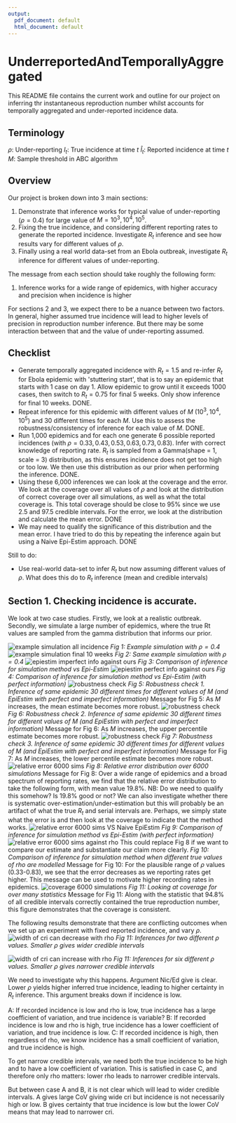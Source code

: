 ```yaml
---
output:
  pdf_document: default
  html_document: default
---
```

# UnderreportedAndTemporallyAggregated

This README file contains the current work and outline for our project on inferring thr instantaneous reproduction number whilst accounts for temporally aggregated and under-reported incidence data.

## Terminology

$\rho$: Under-reporting
$I_t$: True incidence at time $t$
$\hat{I}_t$: Reported incidence at time $t$
$M$: Sample threshold in ABC algorithm

## Overview

Our project is broken down into 3 main sections:

1. Demonstrate that inference works for typical value of under-reporting ($\rho=0.4$) for large value of $M = 10^3, 10^4, 10^5$. 
2. Fixing the true incidence, and considering different reporting rates to generate the reported incidence. Investigate $R_t$ inference and see how results vary for different values of $\rho$.
3. Finally using a real world data-set from an Ebola outbreak, investigate $R_t$ inference for different values of under-reporting.

The message from each section should take roughly the following form:

1. Inference works for a wide range of epidemics, with higher accuracy and precision when incidence is higher

For sections 2 and 3, we expect there to be a nuance between two factors. In general, higher assumed true incidence will lead to higher levels of precision in reproduction number inference. But there may be some interaction between that and the value of under-reporting assumed.

## Checklist


+ Generate temporally aggregated incidence with $R_t=1.5$ and re-infer $R_t$ for Ebola epidemic with 'stuttering start', that is to say an epidemic that starts with 1 case on day 1. Allow epidemic to grow until it exceeds 1000 cases, then switch to $R_t=0.75$ for final 5 weeks. Only show inference for final 10 weeks. DONE.
+ Repeat inference for this epidemic with different values of $M$ ($10^3, 10^4, 10^5$) and 30 different times for each $M$. Use this to assess the robustness/consistency of inference for each value of $M$. DONE.
+ Run 1,000 epidemics and for each one generate 6 possible reported incidences (with $\rho = 0.33, 0.43, 0.53, 0.63, 0.73, 0.83$). Infer with correct knowledge of reporting rate. $R_t$ is sampled from a Gamma(shape = 1, scale = 3) distribution, as this ensures incidence does not get too high or too low. We then use this distribution as our prior when performing the inference. DONE.
+  Using these 6,000 inferences we can look at the coverage and the error. We look at the coverage over all values of $\rho$ and look at the distribution of correct coverage over all simulations, as well as what the total coverage is. This total coverage should be close to 95% since we use 2.5 and 97.5 credible intervals. For the error, we look at the distribution and calculate the mean error. DONE
+ We may need to qualify the significance of this distribution and the mean error. I have tried to do this by repeating the inference again but using a Naive Epi-Estim approach. DONE

Still to do:

+ Use real-world data-set to infer $R_t$ but now assuming different values of $\rho$. What does this do to $R_t$ inference (mean and credible intervals)

## Section 1. Checking incidence is accurate.

We look at two case studies. Firstly, we look at a realistic outbreak. Secondly, we simulate a large number of epidemics, where the true Rt values are sampled from the gamma distribution that informs our prior.


![example simulation all incidence](figs/exampleSimulationIncidenceFull.png)
*Fig 1: Example simulation with $\rho = 0.4$*
![example simulation final 10 weeks](figs/exampleSimulationIncidenceLast10.png)
*Fig 2: Same example simulation with $\rho = 0.4$*
![epiestim imperfect info against ours](figs/OursVsEEImperfectInfo.png)
*Fig 3: Comparison of inference for simulation method vs Epi-Estim*
![epiestim perfect info against ours](figs/OursVsEEPerfectInfo.png)
*Fig 4: Comparison of inference for simulation method vs Epi-Estim (with perfect information)*
![robustness check](figs/robustnessCheckMean.png)
*Fig 5: Robustness check 1. Inference of same epidemic 30 different times for different values of M (and EpiEstim with perfect and imperfect information)*
Message for Fig 5: As $M$ increases, the mean estimate becomes more robust. 
![robustness check](figs/robustnessCheckUpper.png)
*Fig 6: Robustness check 2. Inference of same epidemic 30 different times for different values of M (and EpiEstim with perfect and imperfect information)*
Message for Fig 6: As $M$ increases, the upper percentile estimate becomes more robust. 
![robustness check](figs/robustnessCheckLower.png)
*Fig 7: Robustness check 3. Inference of same epidemic 30 different times for different values of M (and EpiEstim with perfect and imperfect information)*
Message for Fig 7: As $M$ increases, the lower percentile estimate becomes more robust. 
![relative error 6000 sims](figs/relativeError6000Sims.png)
*Fig 8: Relative error distribution over 6000 simulations*
Message for Fig 8: Over a wide range of epidemics and a broad spectrum of reporting rates, we find that the relative error distribution to take the following form, with mean value 19.8%.
NB: Do we need to qualify this somehow? Is 19.8% good or not? We can also investigate whether there is systematic over-estimation/under-estimation but this will probably be an artifact of what the true $R_t$ and serial intervals are. Perhaps, we simply state what the error is and then look at the coverage to indicate that the method works.
![relative error 6000 sims VS Naive EpiEstim](figs/relativeError6000SimsVsNaiveEpiEstim.png)
*Fig 9: Comparison of inference for simulation method vs Epi-Estim (with perfect information)*
![relative error 6000 sims against rho](figs/relativeError6000SimsVsRho.png)
This could replace Fig 8 if we want to compare our estimate and substantiate our claim more clearly.
*Fig 10: Comparison of inference for simulation method when different true values of rho are modelled*
Message for Fig 10: For the plausible range of $\rho$ values (0.33-0.83), we see that the error decreases as we reporting rates get higher. This message can be used to motivate higher recording rates in epidemics.
![coverage 6000 simulations](figs/coverage6000Sims.png)
*Fig 11: Looking at coverage for over many statistics*
Message for Fig 11: Along with the statistic that 94.8% of all credible intervals correctly contained the true reproduction number, this figure demonstrates that the coverage is consistent.

The following results demonstrate that there are conflicting outcomes when we set up an experiment with fixed reported incidence, and vary $\rho$.
![width of cri can decrease with rho](figs/widthOfCrediblesDecreaseWithRho.png)
*Fig 11: Inferences for two different $\rho$ values. Smaller $\rho$ gives wider credible intervals*

![width of cri can increase with rho](figs/widthOfCrediblesIncreaseWithRho.png)
*Fig 11: Inferences for six different $\rho$ values. Smaller $\rho$ gives narrower credible intervals*

We need to investigate why this happens. Argument Nic/Ed give is clear. Lower $\rho$ yields higher inferred true incidence, leading to higher certainty in $R_t$ inference. This argument breaks down if incidence is low.

A: If recorded incidence is low and rho is low, true incidence has a large coefficient of variation, and true incidence is variable?
B: If recorded incidence is low and rho is high, true incidence has a lower coefficient of variation, and true incidence is low.
C: If recorded incidence is high, then regardless of rho, we know incidence has a small coefficient of variation, and true incidence is high.

To get narrow credible intervals, we need both the true incidence to be high and to have a low coefficient of variation. This is satisfied in case C, and therefore only rho matters: lower rho leads to narrower credible intervals.

But between case A and B, it is not clear which will lead to wider credible intervals. A gives large CoV giving wide cri but incidence is not necessarily high or low. B gives certainty that true incidence is low but the lower CoV means that may lead to narrower cri.


